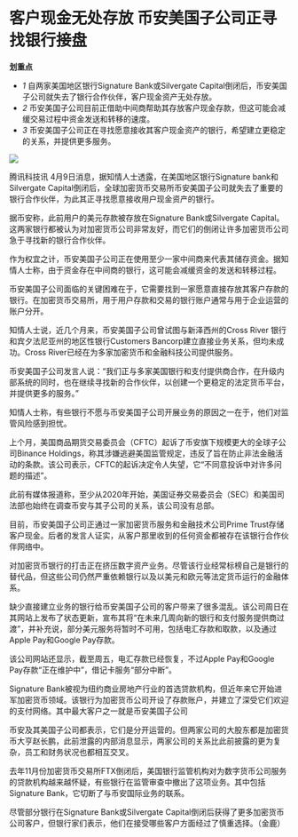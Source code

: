 # 客户现金无处存放 币安美国子公司正寻找银行接盘

**划重点**

  * _1_ 自两家美国地区银行Signature Bank或Silvergate Capital倒闭后，币安美国子公司就失去了银行合作伙伴，客户现金资产无处存放。
  * _2_ 币安美国子公司目前正借助中间商帮助其存放客户现金存款，但这可能会减缓交易过程中资金发送和转移的速度。
  * _3_ 币安美国子公司正在寻找愿意接收其客户现金资产的银行，希望建立更稳定的关系，并提供更多服务。

![](https://inews.gtimg.com/news_bt/O8eFMgTV1h1o8Sgeo0nNLnpuvlNHwPCyPuvZVx9xNiMTMAA/1000)

腾讯科技讯 4月9日消息，据知情人士透露，在美国地区银行Signature bank和Silvergate
Capital倒闭后，全球加密货币交易所币安美国子公司就失去了重要的银行合作伙伴，为此其正寻找愿意接收用户现金资产的银行。

据币安称，此前用户的美元存款被存放在Signature Bank或Silvergate
Capital。这两家银行都被认为对加密货币公司非常友好，而它们的倒闭让许多加密货币公司急于寻找新的银行合作伙伴。

作为权宜之计，币安美国子公司正在使用至少一家中间商来代表其储存资金。据知情人士称，由于资金存在中间商的银行，这可能会减缓资金的发送和转移过程。

币安美国子公司面临的关键困难在于，它需要找到一家愿意直接存放其客户存款的银行。在加密货币交易所，用于用户存款和交易的银行账户通常与用于企业运营的账户分开。

知情人士说，近几个月来，币安美国子公司曾试图与新泽西州的Cross River 银行和宾夕法尼亚州的地区性银行Customers
Bancorp建立直接业务关系，但均未成功。Cross River已经在为多家加密货币和金融科技公司提供服务。

币安美国子公司发言人说：“我们正与多家美国银行和支付提供商合作，在升级内部系统的同时，也在继续寻找新的合作伙伴，以创建一个更稳定的法定货币平台，并提供更多的服务。”

知情人士称，有些银行不愿与币安美国子公司开展业务的原因之一在于，他们对监管风险感到担忧。

上个月，美国商品期货交易委员会（CFTC）起诉了币安旗下规模更大的全球子公司Binance
Holdings，称其涉嫌逃避美国监管规定，违反了旨在防止非法金融活动的条款。该公司表示，CFTC的起诉决定令人失望，它“不同意投诉中对许多问题的描述”。

此前有媒体报道称，至少从2020年开始，美国证券交易委员会（SEC）和美国司法部也始终在调查币安与其子公司的关系，该公司没有总部。

目前，币安美国子公司正通过一家加密货币服务和金融技术公司Prime
Trust存储客户现金。后者的发言人证实，从客户那里收到的任何资金都被存在该银行合作伙伴网络中。

对加密货币银行的打击正在挤压数字资产业务。尽管该行业经常标榜自己是银行的替代品，但这些公司仍然严重依赖银行以及以美元和欧元等法定货币运行的金融体系。

缺少直接建立业务的银行给币安美国子公司的客户带来了很多混乱。该公司周日在其网站上发布了状态更新，宣布其将“在未来几周向新的银行和支付服务提供商过渡”，并补充说，部分美元服务将暂时不可用，包括电汇存款和取款，以及通过Apple
Pay和Google Pay存款。

该公司网站还显示，截至周五，电汇存款已经恢复，不过Apple Pay和Google Pay存款“正在维护中”，借记卡服务“部分中断”。

Signature
Bank被视为纽约商业房地产行业的首选贷款机构，但近年来它开始进军加密货币领域。该银行为加密货币公司开设了存款账户，并建立了深受它们欢迎的支付网络。其中最大客户之一就是币安美国子公司

币安及其美国子公司都表示，它们是分开运营的。但两家公司的大股东都是加密货币大亨赵长鹏，此前泄露的内部消息显示，两家公司的关系比此前披露的更为复杂，员工和财务状况也都相互交叉。

去年11月份加密货币交易所FTX倒闭后，美国银行监管机构对为数字货币公司服务的贷款机构越来越怀疑，有些银行在监管审查中撤出了这项业务。其中包括Signature
Bank，它切断了与币安国际业务的联系。

尽管部分银行在Signature Bank或Silvergate
Capital倒闭后获得了更多加密货币公司客户，但银行家们表示，他们在接受哪些客户方面经过了慎重选择。（金鹿）

